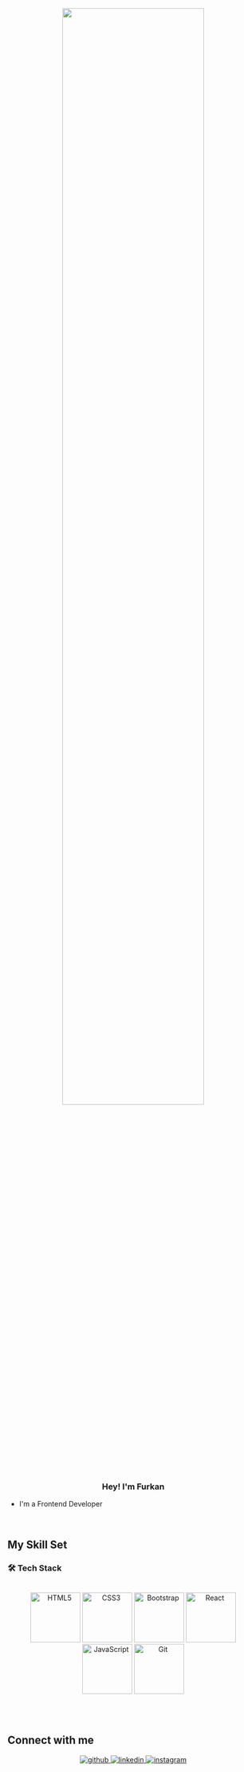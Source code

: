 <div align="center">
<img src="https://rishavanand.github.io/static/images/greetings.gif" align="center" style="width: 75%" style="height: 50%"/>
</div>  
  

### <div align="center">Hey! I'm Furkan</div>  
  

- I'm a Frontend Developer  
  

<br/>  


## My Skill Set  


### 🛠  Tech Stack  
  <br>
<div align="center">  
 <img style="marginLeft: 20px" src="https://profilinator.rishav.dev/skills-assets/html5-original-wordmark.svg" alt="HTML5" height="100" />
 <img style="marginLeft: 20px" src="https://profilinator.rishav.dev/skills-assets/css3-original-wordmark.svg" alt="CSS3" height="100" /> 
 <img style="marginLeft: 20px" src="https://profilinator.rishav.dev/skills-assets/bootstrap-plain.svg" alt="Bootstrap" height="100" />  
 <img style="marginLeft: 20px" src="https://profilinator.rishav.dev/skills-assets/react-original-wordmark.svg" alt="React" height="100" /> 
 <img style="marginLeft: 20px" src="https://profilinator.rishav.dev/skills-assets/javascript-original.svg" alt="JavaScript" height="100" /> 
 <img style="marginLeft: 20px" src="https://profilinator.rishav.dev/skills-assets/git-scm-icon.svg" alt="Git" height="100" />
</div>
  

<br/>  <br>


## Connect with me  
<div align="center">
<a href="https://github.com/Lyndray" target="_blank">
<img src=https://img.shields.io/badge/github-%2324292e.svg?&style=for-the-badge&logo=github&logoColor=white alt=github style="margin-bottom: 5px;" />
</a>
<a href="https://linkedin.com/in/https://www.linkedin.com/in/furkan-kaya-77298322b/" target="_blank">
<img src=https://img.shields.io/badge/linkedin-%231E77B5.svg?&style=for-the-badge&logo=linkedin&logoColor=white alt=linkedin style="margin-bottom: 5px;" />
</a>
<a href="https://instagram.com/furkan_kaya_1905" target="_blank">
<img src=https://img.shields.io/badge/instagram-%23000000.svg?&style=for-the-badge&logo=instagram&logoColor=white alt=instagram style="margin-bottom: 5px;" />
</a>  
</div>  
  

<br/>  



